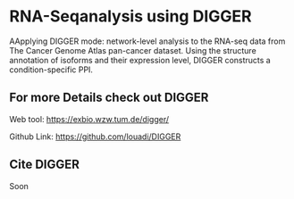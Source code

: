 # RNA-Seqanalysis using DIGGER

AApplying DIGGER mode: network-level analysis to the RNA-seq data from The Cancer Genome Atlas pan-cancer dataset.
Using the structure annotation of isoforms and their expression level, DIGGER constructs a condition-specific PPI.


## For more Details check out DIGGER 
Web tool: https://exbio.wzw.tum.de/digger/

Github Link: https://github.com/louadi/DIGGER


## Cite DIGGER

Soon
